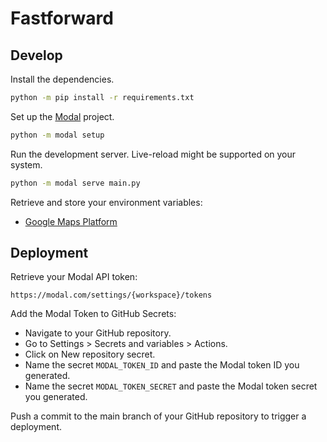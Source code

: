 # Fastforward

## Develop

Install the dependencies.

```sh
python -m pip install -r requirements.txt
```

Set up the [Modal](https://modal.com/) project.

```sh
python -m modal setup
```

Run the development server. Live-reload might be supported on your system.

```sh
python -m modal serve main.py
```

Retrieve and store your environment variables:

- [Google Maps Platform](https://console.cloud.google.com/google/maps-apis/onboard;flow=gmp-api-key-flow)

## Deployment

Retrieve your Modal API token:

```
https://modal.com/settings/{workspace}/tokens
```

Add the Modal Token to GitHub Secrets:

- Navigate to your GitHub repository.
- Go to Settings > Secrets and variables > Actions.
- Click on New repository secret.
- Name the secret `MODAL_TOKEN_ID` and paste the Modal token ID you generated.
- Name the secret `MODAL_TOKEN_SECRET` and paste the Modal token secret you generated.

Push a commit to the main branch of your GitHub repository to trigger a deployment.
